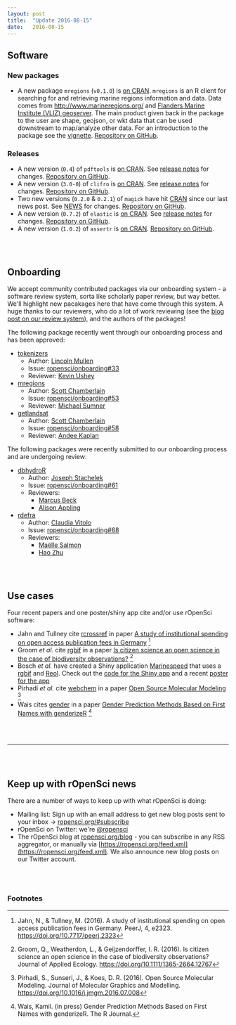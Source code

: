 ```yaml
---
layout: post
title:  "Update 2016-08-15"
date:   2016-08-15
---
```


## Software

### New packages

* A new package `mregions` (`v0.1.0`) is [on CRAN](https://cran.rstudio.com/web/packages/mregions). `mregions` is an R client for searching for and retrieving marine regions information and data. Data comes from <http://www.marineregions.org/> and [Flanders Marine Institute (VLIZ) geoserver](http://geo.vliz.be/geoserver/web). The main product given back in the package to the user are shape, geojson, or wkt data that can be used downstream to map/analyze other data. For an introduction to the package see the [vignette](https://cran.r-project.org/web/packages/mregions/vignettes/mregions.html). [Repository on GitHub][mregions].

### Releases

* A new version (`0.4`) of `pdftools` is [on CRAN](https://cran.rstudio.com/web/packages/pdftools). See [release notes](https://github.com/ropensci/pdftools/releases/tag/v0.4) for changes. [Repository on GitHub][pdftools].
* A new version (`3.0-0`) of `clifro` is [on CRAN](https://cran.rstudio.com/web/packages/clifro). See [release notes](https://github.com/ropensci/clifro/releases/tag/v3.0-0) for changes. [Repository on GitHub][clifro].
* Two new versions (`0.2.0` & `0.2.1`) of `magick` have hit [CRAN](https://cran.rstudio.com/web/packages/magick) since our last news post. See [NEWS](https://github.com/ropensci/magick/blob/master/NEWS#L1-L9) for changes. [Repository on GitHub][magick].
* A new version (`0.7.2`) of `elastic` is [on CRAN](https://cran.rstudio.com/web/packages/elastic). See [release notes](https://github.com/ropensci/elastic/releases/tag/v0.7.2) for changes. [Repository on GitHub][elastic].
* A new version (`1.0.2`) of `assertr` is [on CRAN](https://cran.rstudio.com/web/packages/assertr). [Repository on GitHub][assertr].

<br><br>

## Onboarding

We accept community contributed packages via our onboarding system - a software review
system, sorta like scholarly paper review, but way better. We'll highlight new pacakages
here that have come through this system. A huge thanks to our reviewers, who
do a lot of work reviewing (see the [blog post on our review system](https://ropensci.org/blog/2016/03/28/software-review)), and the authors of the packages!

The following package recently went through our onboarding process and has been approved:

* [tokenizers][]
    * Author: [Lincoln Mullen](https://github.com/lmullen)
    * Issue: [ropensci/onboarding#33](https://github.com/ropensci/onboarding/issues/33)
    * Reviewer: [Kevin Ushey](https://github.com/kevinushey)
* [mregions][]
    * Author: [Scott Chamberlain](https://github.com/sckott)
    * Issue: [ropensci/onboarding#53](https://github.com/ropensci/onboarding/issues/53)
    * Reviewer: [Michael Sumner](https://github.com/mdsumner)
* [getlandsat][]
    * Author: [Scott Chamberlain](https://github.com/sckott)
    * Issue: [ropensci/onboarding#58](https://github.com/ropensci/onboarding/issues/58)
    * Reviewer: [Andee Kaplan](https://github.com/andeek)

The following packages were recently submitted to our onboarding process and are undergoing review:

* [dbhydroR][]
    * Author: [Joseph Stachelek](https://github.com/jsta)
    * Issue: [ropensci/onboarding#61](https://github.com/ropensci/onboarding/issues/61)
    * Reviewers:
        * [Marcus Beck](https://github.com/fawda123)
        * [Alison Appling](https://github.com/aappling-usgs)
* [rdefra][]
    * Author: [Claudia Vitolo](https://github.com/cvitolo)
    * Issue: [ropensci/onboarding#68](https://github.com/ropensci/onboarding/issues/68)
    * Reviewers:
        * [Maëlle Salmon](https://github.com/masalmon)
        * [Hao Zhu](https://github.com/haozhu233)

<br><br>

## Use cases

Four recent papers and one poster/shiny app cite and/or use rOpenSci software:

* Jahn and Tullney cite [rcrossref][] in paper [A study of institutional spending on open access publication fees in Germany](https://doi.org/10.7717/peerj.2323) [^1]
* Groom _et al._ cite [rgbif][]  in a paper [Is citizen science an open science in the case of biodiversity observations?](https://doi.org/10.1111/1365-2664.12767) [^2]
* Bosch _et al._ have created a Shiny application [Marinespeed](http://marinespeed.org) that uses a [rgbif][] and [Reol][]. Check out the [code for the Shiny app](https://github.com/samuelbosch/marinespeed) and a recent [poster for the app](http://scholar.google.com/scholar_url?url=http://www.vliz.be/imisdocs/publications/293564.pdf&hl=en&sa=X&scisig=AAGBfm2HgNtfkMhqb6QXy6nwOGAu4koFBQ&nossl=1&oi=scholaralrt)
* Pirhadi _et al._ cite [webchem][] in a paper [Open Source Molecular Modeling](https://doi.org/10.1016/j.jmgm.2016.07.008) [^3]
* Wais cites [gender][] in a paper [Gender Prediction Methods Based on First Names with genderizeR](https://journal.r-project.org/archive/accepted/wais.pdf) [^4]

<br><br>

-----------------------------

<br><br>

## Keep up with rOpenSci news

There are a number of ways to keep up with what rOpenSci is doing:

* Mailing list: Sign up with an email address to get new blog posts sent to your inbox -> [ropensci.org/#subscribe](https://ropensci.org/#subscribe)
* rOpenSci on Twitter: we're [@ropensci](https://twitter.com/ropensci)
* The rOpenSci blog at [ropensci.org/blog](https://ropensci.org/blog) - you can subscribe in any RSS aggregator, or manually via [https://ropensci.org/feed.xml](https://ropensci.org/feed.xml). We also announce new blog posts on our Twitter account.

[taxize]: https://github.com/ropensci/taxize
[rgbif]: https://github.com/ropensci/rgbif
[mregions]: https://github.com/ropenscilabs/mregions
[rcrossref]: https://github.com/ropensci/rcrossref
[gender]: https://github.com/ropensci/gender
[webchem]: https://github.com/ropensci/webchem
[Reol]: https://github.com/ropensci/Reol
[getlandsat]: https://github.com/ropenscilabs/getlandsat
[mregions]: https://github.com/ropenscilabs/mregions
[rdefra]: https://github.com/kehraProject/r_rdefra
[dbhydroR]: https://github.com/sfwmd/dbhydro
[tokenizers]: https://github.com/ropensci/tokenizers
[clifro]: https://github.com/ropensci/clifro
[magick]: https://github.com/ropensci/magick
[assertr]: https://github.com/ropensci/assertr
[elastic]: https://github.com/ropensci/elastic
[pdftools]: https://github.com/ropensci/pdftools

<br><br>

### Footnotes

[^1]: Jahn, N., & Tullney, M. (2016). A study of institutional spending on open access publication fees in Germany. PeerJ, 4, e2323. <https://doi.org/10.7717/peerj.2323>
[^2]: Groom, Q., Weatherdon, L., & Geijzendorffer, I. R. (2016). Is citizen science an open science in the case of biodiversity observations? Journal of Applied Ecology. <https://doi.org/10.1111/1365-2664.12767>
[^3]: Pirhadi, S., Sunseri, J., & Koes, D. R. (2016). Open Source Molecular Modeling. Journal of Molecular Graphics and Modelling. <https://doi.org/10.1016/j.jmgm.2016.07.008>
[^4]: Wais, Kamil. (in press) Gender Prediction Methods Based on First Names with genderizeR. The R Journal.
